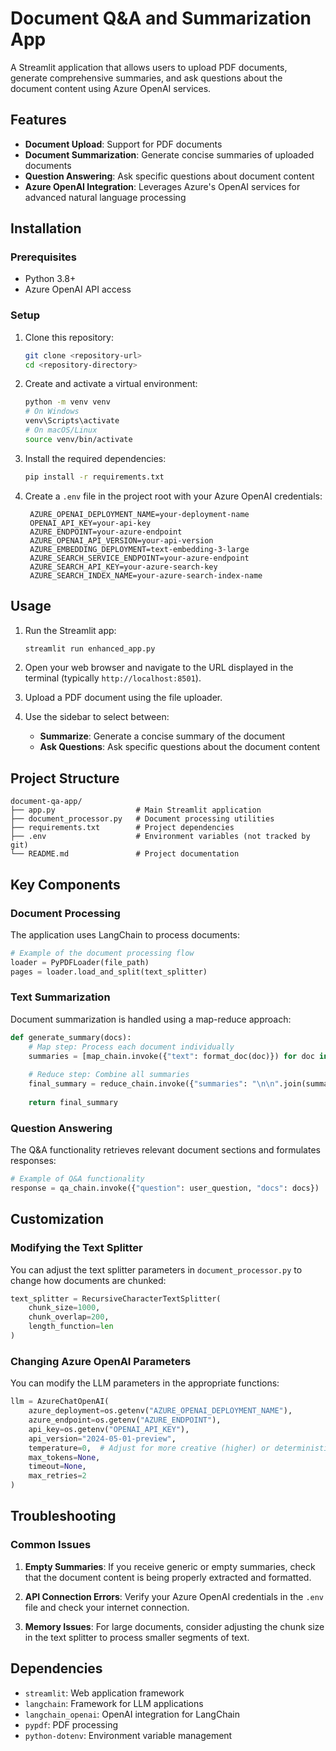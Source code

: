 # Document Q&A and Summarization App

A Streamlit application that allows users to upload PDF documents, generate comprehensive summaries, and ask questions about the document content using Azure OpenAI services.

## Features

- **Document Upload**: Support for PDF documents
- **Document Summarization**: Generate concise summaries of uploaded documents
- **Question Answering**: Ask specific questions about document content
- **Azure OpenAI Integration**: Leverages Azure's OpenAI services for advanced natural language processing

## Installation

### Prerequisites

- Python 3.8+
- Azure OpenAI API access

### Setup

1. Clone this repository:
   ```bash
   git clone <repository-url>
   cd <repository-directory>
   ```

2. Create and activate a virtual environment:
   ```bash
   python -m venv venv
   # On Windows
   venv\Scripts\activate
   # On macOS/Linux
   source venv/bin/activate
   ```

3. Install the required dependencies:
   ```bash
   pip install -r requirements.txt
   ```

4. Create a `.env` file in the project root with your Azure OpenAI credentials:
   ```
    AZURE_OPENAI_DEPLOYMENT_NAME=your-deployment-name
    OPENAI_API_KEY=your-api-key
    AZURE_ENDPOINT=your-azure-endpoint
    AZURE_OPENAI_API_VERSION=your-api-version
    AZURE_EMBEDDING_DEPLOYMENT=text-embedding-3-large
    AZURE_SEARCH_SERVICE_ENDPOINT=your-azure-endpoint
    AZURE_SEARCH_API_KEY=your-azure-search-key
    AZURE_SEARCH_INDEX_NAME=your-azure-search-index-name
   ```

## Usage

1. Run the Streamlit app:
   ```bash
   streamlit run enhanced_app.py
   ```

2. Open your web browser and navigate to the URL displayed in the terminal (typically `http://localhost:8501`).

3. Upload a PDF document using the file uploader.

4. Use the sidebar to select between:
   - **Summarize**: Generate a concise summary of the document
   - **Ask Questions**: Ask specific questions about the document content

## Project Structure

```
document-qa-app/
├── app.py                  # Main Streamlit application
├── document_processor.py   # Document processing utilities
├── requirements.txt        # Project dependencies
├── .env                    # Environment variables (not tracked by git)
└── README.md               # Project documentation
```

## Key Components

### Document Processing

The application uses LangChain to process documents:

```python
# Example of the document processing flow
loader = PyPDFLoader(file_path)
pages = loader.load_and_split(text_splitter)
```

### Text Summarization

Document summarization is handled using a map-reduce approach:

```python
def generate_summary(docs):
    # Map step: Process each document individually
    summaries = [map_chain.invoke({"text": format_doc(doc)}) for doc in docs]
    
    # Reduce step: Combine all summaries
    final_summary = reduce_chain.invoke({"summaries": "\n\n".join(summaries)})
    
    return final_summary
```

### Question Answering

The Q&A functionality retrieves relevant document sections and formulates responses:

```python
# Example of Q&A functionality
response = qa_chain.invoke({"question": user_question, "docs": docs})
```

## Customization

### Modifying the Text Splitter

You can adjust the text splitter parameters in `document_processor.py` to change how documents are chunked:

```python
text_splitter = RecursiveCharacterTextSplitter(
    chunk_size=1000,
    chunk_overlap=200,
    length_function=len
)
```

### Changing Azure OpenAI Parameters

You can modify the LLM parameters in the appropriate functions:

```python
llm = AzureChatOpenAI(
    azure_deployment=os.getenv("AZURE_OPENAI_DEPLOYMENT_NAME"),
    azure_endpoint=os.getenv("AZURE_ENDPOINT"),
    api_key=os.getenv("OPENAI_API_KEY"),
    api_version="2024-05-01-preview",
    temperature=0,  # Adjust for more creative (higher) or deterministic (lower) responses
    max_tokens=None,
    timeout=None,
    max_retries=2
)
```

## Troubleshooting

### Common Issues

1. **Empty Summaries**: If you receive generic or empty summaries, check that the document content is being properly extracted and formatted.

2. **API Connection Errors**: Verify your Azure OpenAI credentials in the `.env` file and check your internet connection.

3. **Memory Issues**: For large documents, consider adjusting the chunk size in the text splitter to process smaller segments of text.

## Dependencies

- `streamlit`: Web application framework
- `langchain`: Framework for LLM applications
- `langchain_openai`: OpenAI integration for LangChain
- `pypdf`: PDF processing
- `python-dotenv`: Environment variable management
